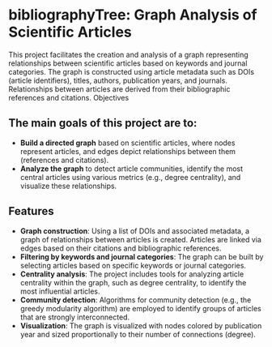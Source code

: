 # bibliographyTree: Graph Analysis of Scientific Articles

This project facilitates the creation and analysis of a graph representing relationships between scientific articles based on keywords and journal categories. The graph is constructed using article metadata such as DOIs (article identifiers), titles, authors, publication years, and journals. Relationships between articles are derived from their bibliographic references and citations.
Objectives

## The main goals of this project are to:

- **Build a directed graph** based on scientific articles, where nodes represent articles, and edges depict relationships between them (references and citations).
- **Analyze the graph** to detect article communities, identify the most central articles using various metrics (e.g., degree centrality), and visualize these relationships.

## Features

- **Graph construction**: Using a list of DOIs and associated metadata, a graph of relationships between articles is created. Articles are linked via edges based on their citations and bibliographic references.
- **Filtering by keywords and journal categories**: The graph can be built by selecting articles based on specific keywords or journal categories.
- **Centrality analysis**: The project includes tools for analyzing article centrality within the graph, such as degree centrality, to identify the most influential articles.
- **Community detection**: Algorithms for community detection (e.g., the greedy modularity algorithm) are employed to identify groups of articles that are strongly interconnected.
- **Visualization**: The graph is visualized with nodes colored by publication year and sized proportionally to their number of connections (degree).

